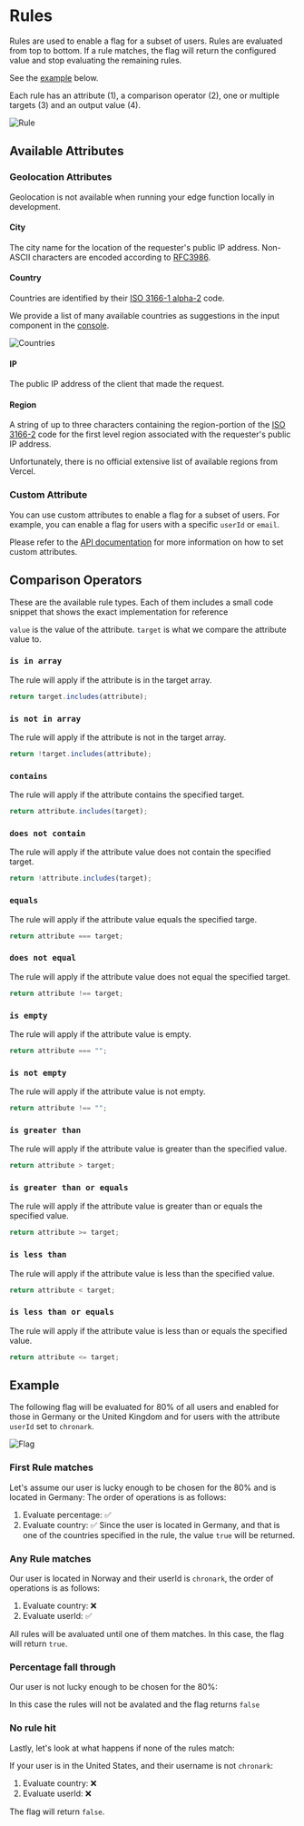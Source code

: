 # Rules

Rules are used to enable a flag for a subset of users. Rules are evaluated from
top to bottom. If a rule matches, the flag will return the configured value and
stop evaluating the remaining rules.

See the [example](#example) below.

Each rule has an attribute (1), a comparison operator (2), one or multiple
targets (3) and an output value (4).

![Rule](/img/edge-flags/rule.png)

## Available Attributes

### Geolocation Attributes

<Note>
  Geolocation is not available when running your edge function locally in
  development.
</Note>

#### City

The city name for the location of the requester's public IP address. Non-ASCII
characters are encoded according to
[RFC3986](https://www.rfc-editor.org/rfc/rfc3986).

#### Country

Countries are identified by their
[ISO 3166-1 alpha-2](https://en.wikipedia.org/wiki/ISO_3166-1_alpha-2) code.

We provide a list of many available countries as suggestions in the input
component in the [console](https://console.upstash.com/edge-flags).

![Countries](/img/edge-flags/countries.png)

#### IP

The public IP address of the client that made the request.

#### Region

A string of up to three characters containing the region-portion of the
[ISO 3166-2](https://en.wikipedia.org/wiki/ISO_3166-2) code for the first level
region associated with the requester's public IP address.

Unfortunately, there is no official extensive list of available regions from
Vercel.

### Custom Attribute

You can use custom attributes to enable a flag for a subset of users. For
example, you can enable a flag for users with a specific `userId` or `email`.

Please refer to the [API documentation](/redis/sdks/edge-flags/react) for more
information on how to set custom attributes.

## Comparison Operators

These are the available rule types. Each of them includes a small code snippet
that shows the exact implementation for reference

`value` is the value of the attribute. `target` is what we compare the attribute
value to.

### `is in array`

The rule will apply if the attribute is in the target array.

```ts
return target.includes(attribute);
```

### `is not in array`

The rule will apply if the attribute is not in the target array.

```ts
return !target.includes(attribute);
```

### `contains`

The rule will apply if the attribute contains the specified target.

```ts
return attribute.includes(target);
```

### `does not contain`

The rule will apply if the attribute value does not contain the specified
target.

```ts
return !attribute.includes(target);
```

### `equals`

The rule will apply if the attribute value equals the specified targe.

```ts
return attribute === target;
```

### `does not equal`

The rule will apply if the attribute value does not equal the specified target.

```ts
return attribute !== target;
```

### `is empty`

The rule will apply if the attribute value is empty.

```ts
return attribute === "";
```

### `is not empty`

The rule will apply if the attribute value is not empty.

```ts
return attribute !== "";
```

### `is greater than`

The rule will apply if the attribute value is greater than the specified value.

```ts
return attribute > target;
```

### `is greater than or equals`

The rule will apply if the attribute value is greater than or equals the
specified value.

```ts
return attribute >= target;
```

### `is less than`

The rule will apply if the attribute value is less than the specified value.

```ts
return attribute < target;
```

### `is less than or equals`

The rule will apply if the attribute value is less than or equals the specified
value.

```ts
return attribute <= target;
```

## Example

The following flag will be evaluated for 80% of all users and enabled for those
in Germany or the United Kingdom and for users with the attribute `userId` set
to `chronark`.

![Flag](/img/edge-flags/flag.png)

### First Rule matches

Let's assume our user is lucky enough to be chosen for the 80% and is located in
Germany: The order of operations is as follows:

1. Evaluate percentage: ✅
2. Evaluate country: ✅ Since the user is located in Germany, and that is one of
   the countries specified in the rule, the value `true` will be returned.

### Any Rule matches

Our user is located in Norway and their userId is `chronark`, the order of
operations is as follows:

1. Evaluate country: ❌
2. Evaluate userId: ✅

All rules will be avaluated until one of them matches. In this case, the flag
will return `true`.

### Percentage fall through

Our user is not lucky enough to be chosen for the 80%:

In this case the rules will not be avalated and the flag returns `false`

### No rule hit

Lastly, let's look at what happens if none of the rules match:

If your user is in the United States, and their username is not `chronark`:

1. Evaluate country: ❌
2. Evaluate userId: ❌

The flag will return `false`.
